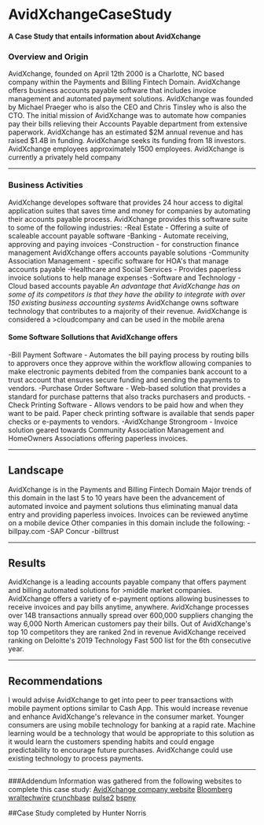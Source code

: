 # AvidXchangeCaseStudy
**A Case Study that entails information about AvidXchange** 

### Overview and Origin ###
AvidXchange, founded on April 12th 2000 is a Charlotte, NC based company within the Payments and Billing Fintech Domain. AvidXchange offers business accounts payable software that includes invoice management and automated payment solutions. AvidXchange was founded by Michael Praeger who is also the CEO and Chris Tinsley who is also the CTO.  The initial mission of AvidXchange was to automate how companies pay their bills relieving their Accounts Payable department from extensive paperwork. 
AvidXchange has an estimated $2M annual revenue and has raised $1.4B in funding.  AvidXchange seeks its funding from 18 investors.  AvidXchange employees approximately 1500 employees. AvidXchange is currently a privately held company

--- 

### Business Activities ###
AvidXchange developes software that provides 24 hour access to digital application suites that saves time and money for companies by automating their accounts payable process. 
AvidXchange provides this software suite to some of the following industries:
-Real Estate - Offering a suite of scaleable account payable software 
-Banking - Automate receiving, approving and paying invoices
-Construction - for construction finance management AvidXchange offers accounts payable solutions
-Community Association Management - specific software for HOA's that manage accounts payable
-Healthcare and Social Services - Provides paperless invoice solutions to help manage expenses
-Software and Technology - Cloud based accounts payable
*An advantage that AvidXchange has on some of its competitors is that they have the ability to integrate with over 150 existing business accounting systems*
AvidXchange owns software technology that contributes to a majority of their revenue. 
AvidXchange is considered  a >cloudcompany and can be used in the mobile arena
#### Some Software Sollutions that AvidXchange offers ###
-Bill Payment Software - Automates the bill paying process by routing bills to approvers once they approve within the workflow allowing companies to make electronic payments debited from the companies bank account to a trust account that ensures secure funding and sending the payments to vendors.
-Purchase Order Software - Web-based solution that provides a standard for purchase patterns that also tracks purchasers and products.
-Check Printing Software - Allows vendors to be paid how and when they want to be paid. Paper check printing software is available that sends paper checks or e-payments to vendors.
-AvidXchange Strongroom - Invoice solution geared towards Community Association Management and HomeOwners Associations offering paperless invoices.

---

## Landscape
AvidXchange is in the Payments and Billing Fintech Domain
Major trends of this domain in the last 5 to 10 years have been the advancement of automated invoice and payment solutions thus eliminating manual data entry and providing paperless invoices. Invoices can be reviewed anytime on a mobile device
Other companies in this domain include the following:
-billpay.com
-SAP Concur
-billtrust

---

## Results
AvidXchange is a leading accounts payable company that offers payment and billing automated solutions for >middle market companies.  AvidXchange offers a variety of e-payment options allowing businesses to receive invoices and pay bills anytime, anywhere. AvidXchange processes over 14B transactions annually spread over 600,000 suppliers changing the way 6,000 North American customers pay their bills. 
Out of AvidXchange's top 10 competitors they are ranked 2nd in revenue
AvidXchange received ranking on Deloitte's 2019 Technology Fast 500 list for the 6th consecutive year. 

---

## Recommendations
I would advise AvidXchange to get into peer to peer transactions with mobile payment options similar to Cash App.
This would increase revenue and enhance AvidXchange's relevance in the consumer market.  Younger consumers are using mobile technology for banking at a rapid rate. Machine learning would be a technology that would be appropriate to this solution as it would learn the customers spending habits and could engage predictability to encourage future purchases. AvidXchange could use existing technology to process payments. 


---


###Addendum
Information was gathered from the following websites to complete this case study:
[AvidXchange company website](www.avidxchange.com)
[Bloomberg](https://www.bloomberg.com/profile/company/9348193Z:US)
[wraltechwire](https://www.wraltechwire.com/2020/08/14/fast-growing-charlotte-fintech-avidxchange-raises-another-119m/)
[crunchbase](https://www.crunchbase.com/organization/avidxchange)
[pulse2](https://pulse2.com/payment-automation-company-avidxchange-secures-128-million/)
[bspny](https://www.bspny.com/platforms-avidxchange-cloud-based-accounts-payable-software-suite-for-modern-business)

##Case Study completed by Hunter Norris